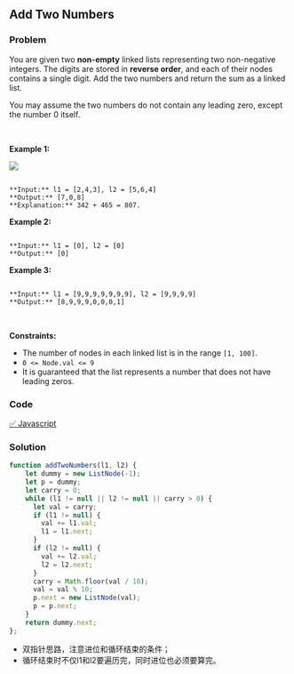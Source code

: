 Add Two Numbers
---
### Problem
You are given two **non-empty** linked lists representing two non-negative integers. The digits are stored in **reverse order**, and each of their nodes contains a single digit. Add the two numbers and return the sum as a linked list.


You may assume the two numbers do not contain any leading zero, except the number 0 itself.


 


**Example 1:**


![](https://assets.leetcode.com/uploads/2020/10/02/addtwonumber1.jpg)

```

**Input:** l1 = [2,4,3], l2 = [5,6,4]
**Output:** [7,0,8]
**Explanation:** 342 + 465 = 807.

```

**Example 2:**



```

**Input:** l1 = [0], l2 = [0]
**Output:** [0]

```

**Example 3:**



```

**Input:** l1 = [9,9,9,9,9,9,9], l2 = [9,9,9,9]
**Output:** [8,9,9,9,0,0,0,1]

```

 


**Constraints:**


* The number of nodes in each linked list is in the range `[1, 100]`.
* `0 <= Node.val <= 9`
* It is guaranteed that the list represents a number that does not have leading zeros.

### Code
[✅ Javascript](./solution.js)
### Solution
```javascript
function addTwoNumbers(l1, l2) {
    let dummy = new ListNode(-1);
    let p = dummy;
    let carry = 0;
    while (l1 != null || l2 != null || carry > 0) {
      let val = carry;
      if (l1 != null) {
        val += l1.val;
        l1 = l1.next;
      }
      if (l2 != null) {
        val += l2.val;
        l2 = l2.next;
      }
      carry = Math.floor(val / 10);
      val = val % 10;
      p.next = new ListNode(val);
      p = p.next;
    }
    return dummy.next;
};
```

- 双指针思路，注意进位和循环结束的条件；
- 循环结束时不仅l1和l2要遍历完，同时进位也必须要算完。
